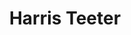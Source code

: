 ---
title: "Harris Teeter"
url: /huntersville/harris-teeter-regency-park-drive/
shop: Supermarkt
---